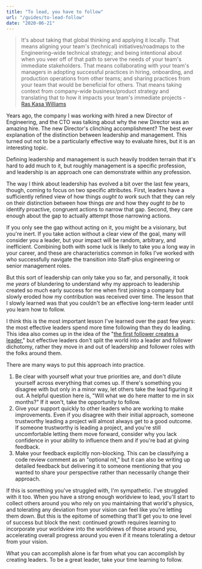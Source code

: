 ```yaml
---
title: "To lead, you have to follow"
url: "/guides/to-lead-follow"
date: "2020-06-21"
---
```



> It's about taking that global thinking and applying it locally. That means aligning your team's (technical) initiatives/roadmaps to the Engineering–wide technical strategy; and being intentional about when you veer off of that path to serve the needs of your team's immediate stakeholders. That means collaborating with your team's managers in adopting successful practices in hiring, onboarding, and production operations from other teams; and sharing practices from your team that would be beneficial for others. That means taking context from company-wide business/product strategy and translating that to how it impacts your team's immediate projects
> \- [Ras Kasa Williams](/stories/ras-kasa-williams)


Years ago, the company I was working with hired a new Director of Engineering, and the CTO was talking about why the new Director was an amazing hire. The new Director's clinching accomplishment? The best ever explanation of the distinction between leadership and management. This turned out not to be a particularly effective way to evaluate hires, but it is an interesting topic.

Defining leadership and management is such heavily trodden terrain that it's hard to add much to it, but roughly management is a specific profession, and leadership is an approach one can demonstrate within any profession.

The way I think about leadership has evolved a bit over the last few years, though, coming to focus on two specific attributes. First, leaders have a sufficiently refined view of how things _ought to work_ such that they can rely on their distinction between how things _are_ and how they _ought_ _to be_ to identify proactive, congruent actions to narrow that gap. Second, they care enough about the gap to actually attempt those narrowing actions.

If you only see the gap without acting on it, you might be a visionary, but you're inert. If you take action without a clear view of the goal, many will consider you a leader, but your impact will be random, arbitrary, and inefficient. Combining both with some luck is likely to take you a long way in your career, and these are characteristics common in folks I've worked with who successfully navigate
the transition into Staff-plus engineering or senior management roles.

But this sort of leadership can only take you so far, and personally, it took me _years_ of blundering to understand why my approach to leadership created so much early success for me when first joining a company but slowly eroded how my contribution was received over time. The lesson that I slowly learned was that you couldn't be an effective long-term leader until you learn how to follow.

I think this is the most important lesson I've learned over the past few years: the most effective leaders spend more time following than they do leading. This idea also comes up in the idea of the "[the first follower creates a leader](https://www.cornerstoneondemand.com/rework/ted-talk-tuesday-how-start-movement)," but effective leaders don't split the world into a leader and follower dichotomy, rather they move in and out of leadership and follower roles with the folks around them.

There are many ways to put this approach into practice.

1. Be clear with yourself what your true priorities are, and don't dilute yourself across everything that comes up. If there's something you disagree with but only in a minor way, let others take the lead figuring it out. A helpful question here is, "Will what we do here matter to me in six months?" If it won't, take the opportunity to follow.
2. Give your support quickly to other leaders who are working to make improvements. Even if you disagree with their initial approach, someone trustworthy leading a project will almost always get to a good outcome. If someone trustworthy is leading a project, and you're still uncomfortable letting them move forward, consider why you lack confidence in your ability to influence them and if you're bad at giving feedback.
3. Make your feedback explicitly non-blocking. This can be classifying a code review comment as an "optional nit," but it can also be writing up detailed feedback but delivering it to someone mentioning that you wanted to share your perspective rather than necessarily change their approach.

If this is something you've struggled with, I'm sympathetic. I've struggled with it too. When you have a strong enough worldview to lead, you'll start to collect others around you who rely on you maintaining that world's physics, and tolerating any deviation from your vision can feel like you're letting them down. But this is the epitome of something that'll get you to one level of success but block the next: continued growth requires learning to incorporate your worldview into the worldviews of those around you, accelerating overall progress around you even if it means tolerating a detour from your vision.

What you can accomplish alone is far from what you can accomplish by creating leaders. To be a great leader, take your time learning to follow.
